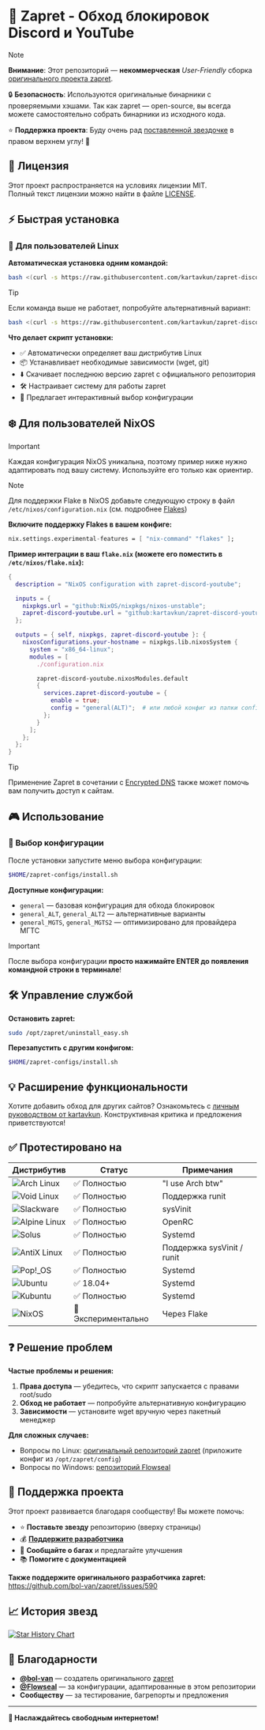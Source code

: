 # 🚀 Zapret - Обход блокировок Discord и YouTube

> [!NOTE]
> **Внимание**: Этот репозиторий — **некоммерческая** *User-Friendly* сборка [оригинального проекта zapret](https://github.com/bol-van/zapret). 
> 
> 🔒 **Безопасность**: Используются оригинальные бинарники с проверяемыми хэшами. Так как zapret — open-source, вы всегда можете самостоятельно собрать бинарники из исходного кода.
>
> ⭐ **Поддержка проекта**: Буду очень рад [поставленной звездочке](https://github.com/kartavkun/zapret-discord-youtube/stargazers) в правом верхнем углу! 🙂

## 📄 Лицензия

Этот проект распространяется на условиях лицензии MIT.  
Полный текст лицензии можно найти в файле [LICENSE](./LICENSE.txt).

## ⚡ Быстрая установка

### 🐧 Для пользователей Linux

**Автоматическая установка одним командой:**

```bash
bash <(curl -s https://raw.githubusercontent.com/kartavkun/zapret-discord-youtube/main/setup.sh)
```

> [!TIP]
> Если команда выше не работает, попробуйте альтернативный вариант:
> ```bash
> bash <(curl -s https://raw.githubusercontent.com/kartavkun/zapret-discord-youtube/main/setup.sh | psub)
> ```

**Что делает скрипт установки:**
- ✅ Автоматически определяет ваш дистрибутив Linux
- 📦 Устанавливает необходимые зависимости (wget, git)
- ⬇️ Скачивает последнюю версию zapret с официального репозитория
- 🛠️ Настраивает систему для работы zapret
- 🎯 Предлагает интерактивный выбор конфигурации

## ❄️ Для пользователей NixOS

> [!IMPORTANT]
> Каждая конфигурация NixOS уникальна, поэтому пример ниже нужно адаптировать под вашу систему. Используйте его только как ориентир.

> [!NOTE]
> Для поддержки Flake в NixOS добавьте следующую строку в файл `/etc/nixos/configuration.nix` (см. подробнее [Flakes](https://wiki.nixos.org/wiki/Flakes/ru))

**Включите поддержку Flakes в вашем конфиге:**
```nix
nix.settings.experimental-features = [ "nix-command" "flakes" ];
```

**Пример интеграции в ваш `flake.nix` (можете его поместить в `/etc/nixos/flake.nix`):**
```nix
{
  description = "NixOS configuration with zapret-discord-youtube";

  inputs = {
    nixpkgs.url = "github:NixOS/nixpkgs/nixos-unstable";
    zapret-discord-youtube.url = "github:kartavkun/zapret-discord-youtube";
  };

  outputs = { self, nixpkgs, zapret-discord-youtube }: {
    nixosConfigurations.your-hostname = nixpkgs.lib.nixosSystem {
      system = "x86_64-linux";
      modules = [
        ./configuration.nix

        zapret-discord-youtube.nixosModules.default
        {
          services.zapret-discord-youtube = {
            enable = true;
            config = "general(ALT)";  # или любой конфиг из папки configs (general, general(ALT), general (SIMPLE FAKE) и т.д.)
          };
        }
      ];
    };
  };
}
```

> [!TIP]
> Применение Zapret в сочетании с [Encrypted DNS](https://nixos.wiki/wiki/Encrypted_DNS) также может помочь вам получить доступ к сайтам.

## 🎮 Использование

### 🔧 Выбор конфигурации

После установки запустите меню выбора конфигурации:

```bash
$HOME/zapret-configs/install.sh
```

**Доступные конфигурации:**
- `general` — базовая конфигурация для обхода блокировок
- `general_ALT`, `general_ALT2` — альтернативные варианты
- `general_MGTS`, `general_MGTS2` — оптимизировано для провайдера МГТС

> [!IMPORTANT]
> После выбора конфигурации **просто нажимайте ENTER до появления командной строки в терминале**!

## 🛠️ Управление службой

**Остановить zapret:**
```bash
sudo /opt/zapret/uninstall_easy.sh
```

**Перезапустить с другим конфигом:**
```bash
$HOME/zapret-configs/install.sh
```

## 💡 Расширение функциональности

Хотите добавить обход для других сайтов? Ознакомьтесь с [личным руководством от kartavkun](https://github.com/kartavkun/zapret-discord-youtube/discussions/2#discussion-7902158). Конструктивная критика и предложения приветствуются!

## ✅ Протестировано на

| Дистрибутив                                                                                          | Статус                | Примечания                   |
|------------------------------------------------------------------------------------------------------|-----------------------|------------------------------|
| ![Arch Linux](https://img.shields.io/badge/Arch_Linux-1793D1?logo=arch-linux&logoColor=white)        | ✅ Полностью          | "I use Arch btw"             |
| ![Void Linux](https://img.shields.io/badge/Void_Linux-478061?logo=void-linux&logoColor=white)        | ✅ Полностью          | Поддержка runit              |
| ![Slackware](https://img.shields.io/badge/Slackware-4B0062?logo=slackware&logoColor=white)           | ✅ Полностью          | sysVinit                     |
| ![Alpine Linux](https://img.shields.io/badge/Alpine_Linux-0D597F?logo=alpine-linux&logoColor=white)  | ✅ Полностью          | OpenRC                       |
| ![Solus](https://img.shields.io/badge/Solus-5294E2?logo=solus&logoColor=white)                       | ✅ Полностью          | Systemd                      |
| ![AntiX Linux](https://img.shields.io/badge/AntiX_Linux-0078D7?logo=debian&logoColor=white)          | ✅ Полностью          | Поддержка sysVinit / runit   |
| ![Pop!_OS](https://img.shields.io/badge/Pop!_OS-48B9C7?logo=pop-os&logoColor=white)                  | ✅ Полностью          | Systemd                      |
| ![Ubuntu](https://img.shields.io/badge/Ubuntu-E95420?logo=ubuntu&logoColor=white)                    | ✅ 18.04+             | Systemd                      |
| ![Kubuntu](https://img.shields.io/badge/Kubuntu-0079C1?logo=kubuntu&logoColor=white)                 | ✅ Полностью          | Systemd                      |
| ![NixOS](https://img.shields.io/badge/NixOS-5277C3?logo=nixos&logoColor=white)                       | 🧪 Экспериментально   | Через Flake                  |

## ❓ Решение проблем

**Частые проблемы и решения:**

1. **Права доступа** — убедитесь, что скрипт запускается с правами root/sudo
2. **Обход не работает** — попробуйте альтернативную конфигурацию
3. **Зависимости** — установите wget вручную через пакетный менеджер

**Для сложных случаев:**
- Вопросы по Linux: [оригинальный репозиторий zapret](https://github.com/bol-van/zapret/issues) (приложите конфиг из `/opt/zapret/config`)
- Вопросы по Windows: [репозиторий Flowseal](https://github.com/Flowseal/zapret-discord-youtube)

## 💝 Поддержка проекта

Этот проект развивается благодаря сообществу! Вы можете помочь:

- ⭐ **Поставьте звезду** репозиторию (вверху страницы)
- 💰 **[Поддержите разработчика](https://t.me/kartavslinks/8)**
- 🐛 **Сообщайте о багах** и предлагайте улучшения
- 📚 **Помогите с документацией**

**Также поддержите оригинального разработчика zapret:**  
https://github.com/bol-van/zapret/issues/590

## 📈 История звезд

<a href="https://star-history.com/#kartavkun/zapret-discord-youtube&Date">
  <picture>
    <source media="(prefers-color-scheme: dark)" srcset="https://api.star-history.com/svg?repos=kartavkun/zapret-discord-youtube&type=Date&theme=dark" />
    <source media="(prefers-color-scheme: light)" srcset="https://api.star-history.com/svg?repos=kartavkun/zapret-discord-youtube&type=Date" />
    <img alt="Star History Chart" src="https://api.star-history.com/svg?repos=kartavkun/zapret-discord-youtube&type=Date" />
  </picture>
</a>

## 🙏 Благодарности

- **[@bol-van](https://github.com/bol-van/)** — создатель оригинального [zapret](https://github.com/bol-van/zapret/)
- **[@Flowseal](https://github.com/Flowseal)** — за конфигурации, адаптированные в этом репозитории
- **Сообществу** — за тестирование, багрепорты и предложения

---

**🚀 Наслаждайтесь свободным интернетом!**
